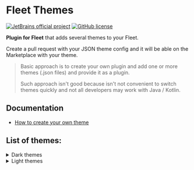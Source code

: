 # Fleet Themes

[![JetBrains official project](http://jb.gg/badges/official.svg)](https://confluence.jetbrains.com/display/ALL/JetBrains+on+GitHub)
[![GitHub license](https://img.shields.io/badge/license-APACHE_2.0-blue.svg)](https://github.com/JetBrains/fleet-plugin-template/blob/main/LICENSE.md)

**Plugin for Fleet** that adds several themes to your Fleet.

Create a pull request with your JSON theme config and it will be able on the Marketplace with your theme.


> Basic approach is to create your own plugin and add one or more themes (.json files) and provide it as a plugin.
>
> Such approach isn't good because isn't not convenient to switch themes quickly and not all developers may work with Java / Kotlin.

## Documentation

- [How to create your own theme](https://www.jetbrains.com/help/fleet/building-custom-theme-plugins.html#cloning_the_template)

## List of themes:

<details>

<summary>Dark themes</summary>

- [Intellij IDEA – Dark (@xepozz)](plugin/frontendImpl/src/jvmMain/resources/intellij_dark.json)

</details>


<details>

<summary>Light themes</summary>

- No themes added

</details>
